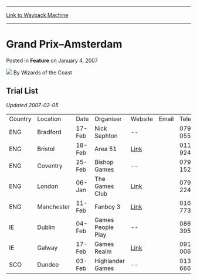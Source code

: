 
---
[Link to Wayback Machine](https://web.archive.org/web/20210502151407/https://magic.wizards.com/en/articles/archive/feature/grand-prix%E2%80%93amsterdam-2007-01-04)

[_metadata_:author]:- "Wizards of the Coast"
[_metadata_:description]:- "Trial List Updated 2007-02-05 Country Location Date Organiser Website Email Telephone Map ENG Bradford 17-Feb Nick Sephton -- 0797 431 0551 -- ENG Bristol 18-Feb Area 51 Link 0117 9244 655 -- ENG Coventry 25-Feb Bishop Games -- 07973 152 397 -- ENG London 06-Jan The Games Club Link 07958 224 084 Link ENG Manchester 11-Feb Fanboy 3 Link 0161 247 7735 -- IE Dublin 04-Feb Games"
[_metadata_:generator]:- "Drupal 7 (http://drupal.org)"
[_metadata_:publish_date]:- "2007-01-04"
[_metadata_:title]:- "Grand Prix–Amsterdam"
[_metadata_:wayback_capture_timestamp]:- "2021-05-02 15:14:07+00:00"
[_metadata_:wayback_raw_url]:- "https://web.archive.org/web/20210502151407id_/https://magic.wizards.com/en/articles/archive/feature/grand-prix%E2%80%93amsterdam-2007-01-04"
[_metadata_:wayback_url]:- "https://magic.wizards.com/en/articles/archive/feature/grand-prix%E2%80%93amsterdam-2007-01-04"
---


Grand Prix–Amsterdam
====================



 Posted in **Feature**
 on January 4, 2007 






![](https://media.magic.wizards.com/styles/auth_small/public/images/person/wizards_author.jpg)
By Wizards of the Coast












Trial List
----------


*Updated 2007-02-05*




|  |  |  |  |  |  |  |  |
| --- | --- | --- | --- | --- | --- | --- | --- |
| Country | Location | Date | Organiser | Website | Email | Telephone | Map |
| ENG | Bradford | 17-Feb | Nick Sephton | -- |  | 0797 431 0551 | -- |
| ENG | Bristol | 18-Feb | Area 51 | [Link](http://www.Area51online.co.uk) |  | 0117 9244 655 | -- |
| ENG | Coventry | 25-Feb | Bishop Games | -- |  | 07973 152 397 | -- |
| ENG | London | 06-Jan | The Games Club | [Link](http://www.thegamesclub.org) |  | 07958 224 084 | [Link](http://www.google.com/maps?f=q&hl=en&q=WC1H%200JW,+uk&ie=UTF8&z=16&om=1) |
| ENG | Manchester | 11-Feb | Fanboy 3 | [Link](http://www.fanboy3.co.uk) |  | 0161 247 7735 | -- |
| IE | Dublin | 04-Feb | Games People Play | -- |  | 086 262 3952 | -- |
| IE | Galway | 17-Feb | Games Realm | [Link](http://archive.wizards.com/Magic/Magazine/Article.aspx?x=www.gamersrealm.eu) |  | 091 563 006 | -- |
| SCO | Dundee | 03-Feb | Highlander Games | -- |  | 01382 666 31 | -- |







